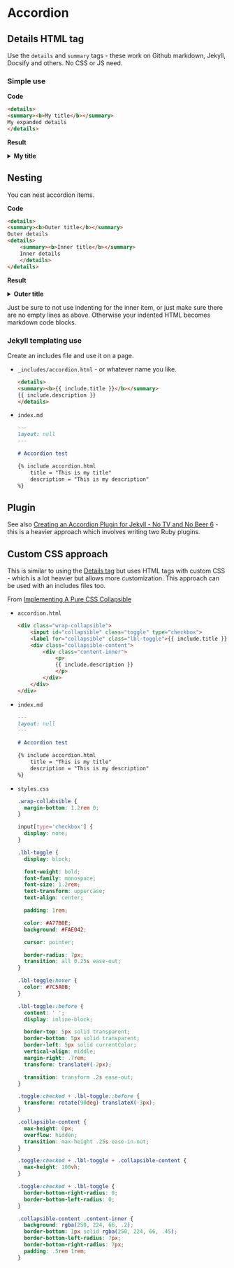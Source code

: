 # Accordion


## Details HTML tag

Use the `details` and `summary` tags - these work on Github markdown, Jekyll, Docsify and others. No CSS or JS need.


### Simple use


**Code**

```html
<details>
<summary><b>My title</b></summary>
My expanded details
</details>
```

**Result**

<details>
<summary><b>My title</b></summary>
My expanded details
</details>


## Nesting

You can nest accordion items. 

**Code**

```html
<details>
<summary><b>Outer title</b></summary>
Outer details
<details>
    <summary><b>Inner title</b></summary>
    Inner details
    </details>
</details>
```

**Result**

<details>
<summary><b>Outer title</b></summary>
Outer details
    <details>
    <summary><b>Inner title</b></summary>
    Inner details
    </details>
</details>

Just be sure to not use indenting for the inner item, or just make sure there are no empty lines as above. Otherwise your indented HTML becomes markdown code blocks.


### Jekyll templating use

Create an includes file and use it on a page.

- `_includes/accordion.html` - or whatever name you like.
    ```html
    <details>
    <summary><b>{{ include.title }}</b></summary>
    {{ include.description }}
    </details>
    ```
- `index.md`
    ```markdown
    ---
    layout: null
    ---

    # Accordion test

    {% include accordion.html
        title = "This is my title"
        description = "This is my description"
    %}
    ```
    

## Plugin

See also [Creating an Accordion Plugin for Jekyll - No TV and No Beer 6](http://mikelui.io/2018/07/22/jekyll-nested-blocks.html) - this is a heavier approach which involves writing two Ruby plugins.


## Custom CSS approach

This is similar to using the [Details tag](#details-tag) but uses HTML tags with custom CSS - which is a lot heavier but allows more customization. This approach can be used with an includes files too.

From [Implementing A Pure CSS Collapsible](https://alligator.io/css/collapsible/)


- `accordion.html`
    ```html
    <div class="wrap-collapsible">
        <input id="collapsible" class="toggle" type="checkbox">
        <label for="collapsible" class="lbl-toggle">{{ include.title }}</label>
        <div class="collapsible-content">
            <div class="content-inner">
                <p>
                {{ include.description }}
                </p>
            </div>
        </div>
    </div>
    ```
- `index.md`
    ```markdown
    ---
    layout: null
    ---

    # Accordion test

    {% include accordion.html
        title = "This is my title"
        description = "This is my description"
    %}
    ```
- `styles.css`
    ```css
    .wrap-collabsible {
      margin-bottom: 1.2rem 0;
    }

    input[type='checkbox'] {
      display: none;
    }

    .lbl-toggle {
      display: block;

      font-weight: bold;
      font-family: monospace;
      font-size: 1.2rem;
      text-transform: uppercase;
      text-align: center;

      padding: 1rem;

      color: #A77B0E;
      background: #FAE042;

      cursor: pointer;

      border-radius: 7px;
      transition: all 0.25s ease-out;
    }

    .lbl-toggle:hover {
      color: #7C5A0B;
    }

    .lbl-toggle::before {
      content: ' ';
      display: inline-block;

      border-top: 5px solid transparent;
      border-bottom: 5px solid transparent;
      border-left: 5px solid currentColor;
      vertical-align: middle;
      margin-right: .7rem;
      transform: translateY(-2px);

      transition: transform .2s ease-out;
    }

    .toggle:checked + .lbl-toggle::before {
      transform: rotate(90deg) translateX(-3px);
    }

    .collapsible-content {
      max-height: 0px;
      overflow: hidden;
      transition: max-height .25s ease-in-out;
    }

    .toggle:checked + .lbl-toggle + .collapsible-content {
      max-height: 100vh;
    }

    .toggle:checked + .lbl-toggle {
      border-bottom-right-radius: 0;
      border-bottom-left-radius: 0;
    }

    .collapsible-content .content-inner {
      background: rgba(250, 224, 66, .2);
      border-bottom: 1px solid rgba(250, 224, 66, .45);
      border-bottom-left-radius: 7px;
      border-bottom-right-radius: 7px;
      padding: .5rem 1rem;
    }
    ```

